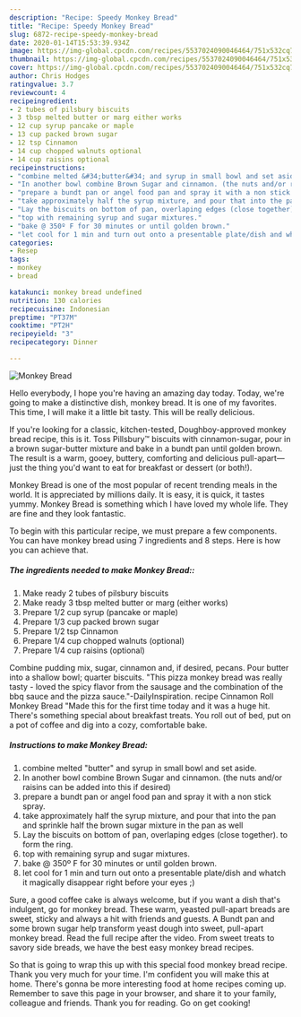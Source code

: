 ```yaml
---
description: "Recipe: Speedy Monkey Bread"
title: "Recipe: Speedy Monkey Bread"
slug: 6872-recipe-speedy-monkey-bread
date: 2020-01-14T15:53:39.934Z
image: https://img-global.cpcdn.com/recipes/5537024090046464/751x532cq70/monkey-bread-recipe-main-photo.jpg
thumbnail: https://img-global.cpcdn.com/recipes/5537024090046464/751x532cq70/monkey-bread-recipe-main-photo.jpg
cover: https://img-global.cpcdn.com/recipes/5537024090046464/751x532cq70/monkey-bread-recipe-main-photo.jpg
author: Chris Hodges
ratingvalue: 3.7
reviewcount: 4
recipeingredient:
- 2 tubes of pilsbury biscuits
- 3 tbsp melted butter or marg either works
- 12 cup syrup pancake or maple
- 13 cup packed brown sugar
- 12 tsp Cinnamon
- 14 cup chopped walnuts optional
- 14 cup raisins optional
recipeinstructions:
- "combine melted &#34;butter&#34; and syrup in small bowl and set aside."
- "In another bowl combine Brown Sugar and cinnamon. (the nuts and/or raisins can be added into this if desired)"
- "prepare a bundt pan or angel food pan and spray it with a non stick spray."
- "take approximately half the syrup mixture, and pour that into the pan and sprinkle half the brown sugar mixture in the pan as well"
- "Lay the biscuits on bottom of pan, overlaping edges (close together). to form the ring."
- "top with remaining syrup and sugar mixtures."
- "bake @ 350º F for 30 minutes or until golden brown."
- "let cool for 1 min and turn out onto a presentable plate/dish and whatch it magically disappear right before your eyes ;)"
categories:
- Resep
tags:
- monkey
- bread

katakunci: monkey bread undefined
nutrition: 130 calories
recipecuisine: Indonesian
preptime: "PT37M"
cooktime: "PT2H"
recipeyield: "3"
recipecategory: Dinner

---
```



![Monkey Bread](https://img-global.cpcdn.com/recipes/5537024090046464/751x532cq70/monkey-bread-recipe-main-photo.jpg)

Hello everybody, I hope you're having an amazing day today. Today, we're going to make a distinctive dish, monkey bread. It is one of my favorites. This time, I will make it a little bit tasty. This will be really delicious.

If you&#39;re looking for a classic, kitchen-tested, Doughboy-approved monkey bread recipe, this is it. Toss Pillsbury™ biscuits with cinnamon-sugar, pour in a brown sugar-butter mixture and bake in a bundt pan until golden brown. The result is a warm, gooey, buttery, comforting and delicious pull-apart—just the thing you&#39;d want to eat for breakfast or dessert (or both!).

Monkey Bread is one of the most popular of recent trending meals in the world. It is appreciated by millions daily. It is easy, it is quick, it tastes yummy. Monkey Bread is something which I have loved my whole life. They are fine and they look fantastic.


To begin with this particular recipe, we must prepare a few components. You can have monkey bread using 7 ingredients and 8 steps. Here is how you can achieve that.

##### The ingredients needed to make Monkey Bread::

1. Make ready 2 tubes of pilsbury biscuits
1. Make ready 3 tbsp melted butter or marg (either works)
1. Prepare 1/2 cup syrup (pancake or maple)
1. Prepare 1/3 cup packed brown sugar
1. Prepare 1/2 tsp Cinnamon
1. Prepare 1/4 cup chopped walnuts (optional)
1. Prepare 1/4 cup raisins (optional)


Combine pudding mix, sugar, cinnamon and, if desired, pecans. Pour butter into a shallow bowl; quarter biscuits. &#34;This pizza monkey bread was really tasty - loved the spicy flavor from the sausage and the combination of the bbq sauce and the pizza sauce.&#34;-DailyInspiration. recipe Cinnamon Roll Monkey Bread &#34;Made this for the first time today and it was a huge hit. There&#39;s something special about breakfast treats. You roll out of bed, put on a pot of coffee and dig into a cozy, comfortable bake. 

##### Instructions to make Monkey Bread:

1. combine melted &#34;butter&#34; and syrup in small bowl and set aside.
1. In another bowl combine Brown Sugar and cinnamon. (the nuts and/or raisins can be added into this if desired)
1. prepare a bundt pan or angel food pan and spray it with a non stick spray.
1. take approximately half the syrup mixture, and pour that into the pan and sprinkle half the brown sugar mixture in the pan as well
1. Lay the biscuits on bottom of pan, overlaping edges (close together). to form the ring.
1. top with remaining syrup and sugar mixtures.
1. bake @ 350º F for 30 minutes or until golden brown.
1. let cool for 1 min and turn out onto a presentable plate/dish and whatch it magically disappear right before your eyes ;)


Sure, a good coffee cake is always welcome, but if you want a dish that&#39;s indulgent, go for monkey bread. These warm, yeasted pull-apart breads are sweet, sticky and always a hit with friends and guests. A Bundt pan and some brown sugar help transform yeast dough into sweet, pull-apart monkey bread. Read the full recipe after the video. From sweet treats to savory side breads, we have the best easy monkey bread recipes. 

So that is going to wrap this up with this special food monkey bread recipe. Thank you very much for your time. I'm confident you will make this at home. There's gonna be more interesting food at home recipes coming up. Remember to save this page in your browser, and share it to your family, colleague and friends. Thank you for reading. Go on get cooking!
